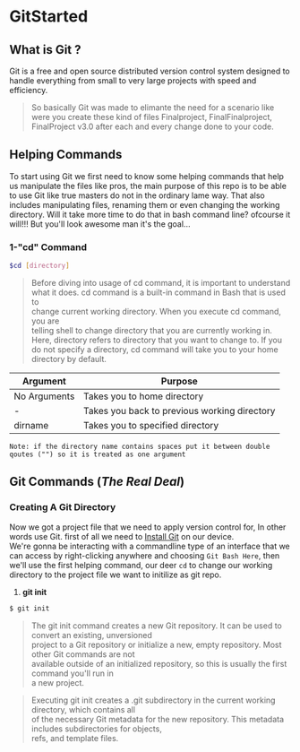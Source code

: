 # GitStarted
## What is Git ?
Git is a free and open source distributed version control system designed to handle everything from small to very large projects with speed and efficiency.

> So basically Git was made to elimante the need for a scenario like  
> were you create these kind of files Finalproject, FinalFinalproject,  
> FinalProject v3.0 after each and every change done  to your code.

## Helping Commands
To start using Git we first need to know some helping commands that help us manipulate the files like pros,
the main purpose of this repo is to be able to use Git like true masters do not in the ordinary lame way.
That also includes manipulating files, renaming them or even changing the working directory. Will it take 
more time to do that in bash command line? ofcourse it will!!! But you'll look awesome man it's the goal...

### 1-"cd" Command
```sh
$cd [directory] 
```
> Before diving into usage of cd command, it is important to understand  
> what it does. cd command is a built-in command in Bash that is used to  
> change current working directory. When you execute cd command, you are  
> telling shell to change directory that you are currently working in.  
> Here, directory refers to directory that you want to change to. If you  
> do not specify a directory, cd command will take you to your home  
> directory by default.

| Argument | Purpose |
| -------- | ------- |
| No Arguments | Takes you to home directory |
| - | Takes you back to previous working directory |
| dirname | Takes you to specified directory |

`Note: if the directory name contains spaces put it between double qoutes ("") so it is treated as one argument`

## Git Commands (*The Real Deal*)
### Creating A Git Directory
Now we got a project file that we need to apply version control for, In other words use Git. first of all we need to [Install Git][Git] on our device.  
We're gonna be interacting with a commandline type of an interface that we can access by right-clicking anywhere and choosing `Git Bash Here`, then we'll use the first helping command, our deer `cd` to change our working directory to the project file we want to initilize as git repo.

1. **git init**

```sh
$ git init
```
> The git init command creates a new Git repository. It can be used to convert an existing, unversioned  
> project to a Git repository or initialize a new, empty repository. Most other Git commands are not  
> available outside of an initialized repository, so this is usually the first command you'll run in  
> a new project.

> Executing git init creates a .git subdirectory in the current working directory, which contains all  
> of the necessary Git metadata for the new repository. This metadata includes subdirectories for objects,  
> refs, and template files.



[Git]:<https://git-scm.com/downloads>